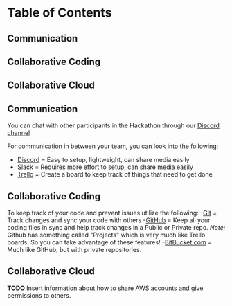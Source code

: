 # **Table of Contents**

## **Communication**

## **Collaborative Coding**

## **Collaborative Cloud**


## **Communication**
You can chat with other participants in the Hackathon through our [Discord channel](LINK_N/A)

For communication in between your team, you can look into the following:
- [Discord](Discordapp.com) = Easy to setup, lightweight, can share media easily
- [Slack](Slack.com) = Requires more effort to setup, can share media easily
- [Trello](Trello.com) = Create a board to keep track of things that need to get done

## **Collaborative Coding**
To keep track of your code and prevent issues utilize the following:
-[Git](git-scm.com) = Track changes and sync your code with others
-[GitHub](Github.com) = Keep all your coding files in sync and help track changes in a Public or Private repo.
*Note:* Github has something called "Projects" which is very much like Trello boards. So you can take advantage of these features!
-[BitBucket.com](BitBucket.com) = Much like GitHub, but with private repositories.

## **Collaborative Cloud**
**TODO** Insert information about how to share AWS accounts and give permissions to others.